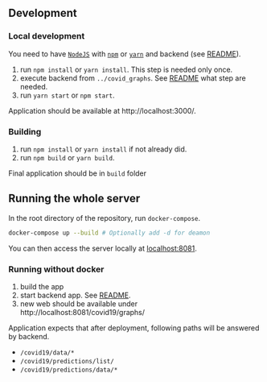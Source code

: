 ## Development
### Local development
You need to have [`NodeJS`](https://nodejs.org/) with [`npm`](https://www.npmjs.com/) or [`yarn`](https://yarnpkg.com/) and backend (see [README](../covid_graphs/README.md)).

1. run `npm install` or `yarn install`. This step is needed only once.
1. execute backend from `../covid_graphs`. See [README](../README.md) what step are needed.
1. run `yarn start` or `npm start`.

Application should be available at http://localhost:3000/.

### Building
1. run `npm install` or `yarn install` if not already did.
1. run `npm build` or `yarn build`.

Final application should be in `build` folder

## Running the whole server

In the root directory of the repository, run `docker-compose`.
```sh
docker-compose up --build # Optionally add -d for deamon
```
You can then access the server locally at [localhost:8081](http://127.0.0.1:8081/covid19/graphs/).

### Running without docker
1. build the app
1. start backend app. See [README](../README.md).
1. new web should be available under http://localhost:8081/covid19/graphs/

Application expects that after deployment, following paths will be answered by backend.
* `/covid19/data/*`
* `/covid19/predictions/list/`
* `/covid19/predictions/data/*`

